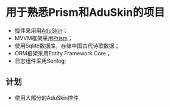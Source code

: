 ﻿# 用于熟悉Prism和AduSkin的项目

* 控件采用用[AduSkin](https://github.com/aduskin/AduSkin)；
* MVVM框架采用[Prism](https://github.com/PrismLibrary/Prism)；
* 使用Sqlite数据库，存储中国古代诗歌数据；
* ORM框架采用Entity Framework Core；
* 日志组件采用Serilog;

## 计划

* 使用大部分的AduSkin控件
